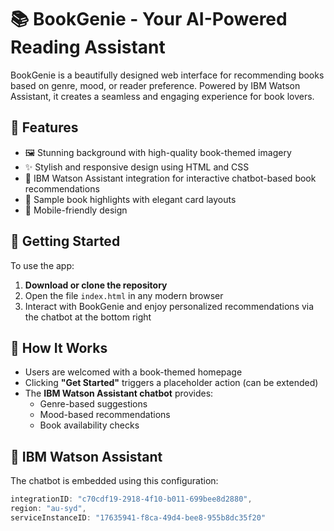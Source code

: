 # 📚 BookGenie - Your AI-Powered Reading Assistant

BookGenie is a beautifully designed web interface for recommending books based on genre, mood, or reader preference. Powered by IBM Watson Assistant, it creates a seamless and engaging experience for book lovers.

## 🌟 Features

- 🖼️ Stunning background with high-quality book-themed imagery
- ✨ Stylish and responsive design using HTML and CSS
- 🧠 IBM Watson Assistant integration for interactive chatbot-based book recommendations
- 📖 Sample book highlights with elegant card layouts
- 📱 Mobile-friendly design

## 🚀 Getting Started

To use the app:

1. **Download or clone the repository**
2. Open the file `index.html` in any modern browser
3. Interact with BookGenie and enjoy personalized recommendations via the chatbot at the bottom right

## 💬 How It Works

- Users are welcomed with a book-themed homepage
- Clicking **"Get Started"** triggers a placeholder action (can be extended)
- The **IBM Watson Assistant chatbot** provides:
  - Genre-based suggestions
  - Mood-based recommendations
  - Book availability checks

## 🧠 IBM Watson Assistant

The chatbot is embedded using this configuration:
```js
integrationID: "c70cdf19-2918-4f10-b011-699bee8d2880",
region: "au-syd",
serviceInstanceID: "17635941-f8ca-49d4-bee8-955b8dc35f20"
